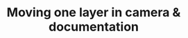 ---
title: 'Moving one layer in camera & documentation'
redirect_to:
  - 'https://discuss.pencil2d.org/t/moving-one-layer-in-camera-documentation/1203'
---